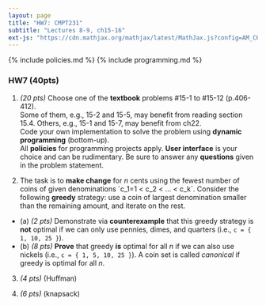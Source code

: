 ```yaml
---
layout: page
title: "HW7: CMPT231"
subtitle: "Lectures 8-9, ch15-16"
ext-js: "https://cdn.mathjax.org/mathjax/latest/MathJax.js?config=AM_CHTML"
---
```


{% include policies.md %}
{% include programming.md %}

### HW7 (40pts)
1. *(20 pts)* Choose one of the **textbook** problems #15-1 to #15-12 (p.406-412). <br/>
  Some of them, e.g., 15-2 and 15-5, may benefit from reading section 15.4.
  Others, e.g., 15-1 and 15-7, may benefit from ch22. <br/>
  Code your own implementation to solve the problem
  using **dynamic programming** (bottom-up). <br/>
  All **policies** for programming projects apply.
  **User interface** is your choice and can be rudimentary.
  Be sure to answer any **questions** given in the problem statement.

2. The task is to **make change** for *n* cents using the fewest number of coins of given denominations \`c\_1=1 < c\_2 < ... < c\_k\`. Consider the following **greedy** strategy: use a coin of largest denomination smaller than the remaining amount, and iterate on the rest.
  + (a) *(2 pts)* Demonstrate via **counterexample** that this greedy strategy is **not** optimal if we can only use pennies, dimes, and quarters (i.e., `c = { 1, 10, 25 }`).
  + (b) *(8 pts)* **Prove** that greedy **is** optimal for all *n* if we can also use nickels (i.e., `c = { 1, 5, 10, 25 }`). A coin set is called *canonical* if greedy is optimal for all *n*.

3. *(4 pts)* (Huffman)

<!-- given freqs, build Huffman, calc compression ratio -->

4. *(6 pts)* (knapsack)
